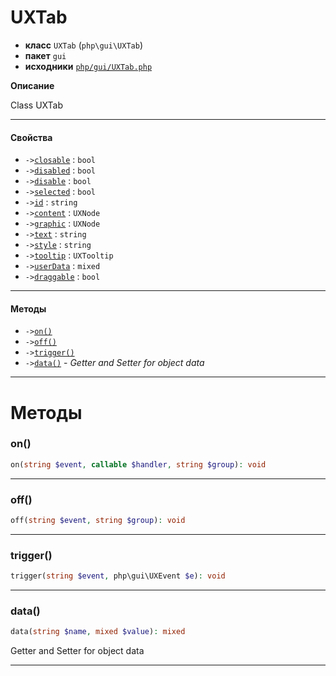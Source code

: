 # UXTab

- **класс** `UXTab` (`php\gui\UXTab`)
- **пакет** `gui`
- **исходники** [`php/gui/UXTab.php`](./src/main/resources/JPHP-INF/sdk/php/gui/UXTab.php)

**Описание**

Class UXTab

---

#### Свойства

- `->`[`closable`](#prop-closable) : `bool`
- `->`[`disabled`](#prop-disabled) : `bool`
- `->`[`disable`](#prop-disable) : `bool`
- `->`[`selected`](#prop-selected) : `bool`
- `->`[`id`](#prop-id) : `string`
- `->`[`content`](#prop-content) : `UXNode`
- `->`[`graphic`](#prop-graphic) : `UXNode`
- `->`[`text`](#prop-text) : `string`
- `->`[`style`](#prop-style) : `string`
- `->`[`tooltip`](#prop-tooltip) : `UXTooltip`
- `->`[`userData`](#prop-userdata) : `mixed`
- `->`[`draggable`](#prop-draggable) : `bool`

---

#### Методы

- `->`[`on()`](#method-on)
- `->`[`off()`](#method-off)
- `->`[`trigger()`](#method-trigger)
- `->`[`data()`](#method-data) - _Getter and Setter for object data_

---
# Методы

<a name="method-on"></a>

### on()
```php
on(string $event, callable $handler, string $group): void
```

---

<a name="method-off"></a>

### off()
```php
off(string $event, string $group): void
```

---

<a name="method-trigger"></a>

### trigger()
```php
trigger(string $event, php\gui\UXEvent $e): void
```

---

<a name="method-data"></a>

### data()
```php
data(string $name, mixed $value): mixed
```
Getter and Setter for object data

---
